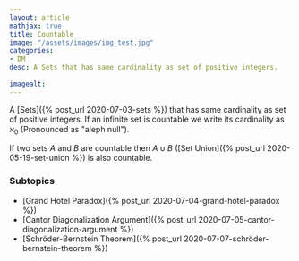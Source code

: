 ```yaml
---
layout: article
mathjax: true
title: Countable
image: "/assets/images/img_test.jpg"
categories:
- DM
desc: A Sets that has same cardinality as set of positive integers.
 
imagealt: 
---
```


A [Sets]({% post_url 2020-07-03-sets %}) that has same cardinality as set of positive integers.
If an infinite set is countable we write its cardinality as $\aleph_0$ (Pronounced as "aleph null").


































































































































































































































































































































































If two sets $A$ and $B$ are countable then $A \cup B$ ([Set Union]({% post_url 2020-05-19-set-union %}) is also countable. 


































































































































































































































































































































































### Subtopics
- [Grand Hotel Paradox]({% post_url 2020-07-04-grand-hotel-paradox %})
- [Cantor Diagonalization Argument]({% post_url 2020-07-05-cantor-diagonalization-argument %})
- [Schröder-Bernstein Theorem]({% post_url 2020-07-07-schröder-bernstein-theorem %})